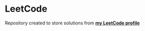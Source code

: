 # LeetCode
Repository created to store solutions from [**my LeetCode profile**](https://leetcode.com/u/Skowoo/)
